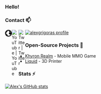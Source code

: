 ### Hello! 

### Contact 📫
[![alexgrigoras profile](https://img.shields.io/github/followers/alexgrigoras?label=Follow%20Me&style=flat-square)](https://github.com/alexgrigoras)
[<img align="left" alt="Portfolio" width="22px" src="https://raw.githubusercontent.com/iconic/open-iconic/master/svg/globe.svg" />][website]
[<img align="left" alt="YouTube | YouTube" width="22px" src="https://cdn.jsdelivr.net/npm/simple-icons@v3/icons/youtube.svg" />][youtube]
[<img align="left" alt="Twitter | Twitter" width="22px" src="https://cdn.jsdelivr.net/npm/simple-icons@v3/icons/twitter.svg" />][twitter]
<br/>

### Open-Source Projects 🚧

- [Khyron Realm](https://github.com/khyron-realm) - Mobile MMO Game
- [Liquid](https://github.com/liquid-printer) - 3D Printer

### Stats ⚡

[![Alex's GitHub stats](https://github-readme-stats.vercel.app/api?username=alexgrigoras)](https://github.com/anuraghazra/github-readme-stats)

[website]: https://alexgrigoras.github.io/portfolio/
[youtube]: https://www.youtube.com/channel/UCidS-sTu3QhykD-KG7rjAUw
[twitter]: https://twitter.com/alexandru_grigo
